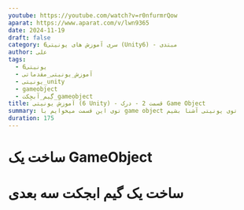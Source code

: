 ```yaml
---
youtube: https://youtube.com/watch?v=r0nfurmrQow
aparat: https://www.aparat.com/v/lwn9365
date: 2024-11-19
draft: false
category: سری آموزش های یونیتی6 (Unity6) - مبتدی
author: علی
tags:
  - یونیتی6
  - آموزش_یونیتی_مقدماتی
  - یونیتی_unity
  - gameobject
  - گِیم_آبجِکت_gameobject
title: آموزش یونیتی (6 Unity) - قسمت 2 - درک Game Object
summary: توی این قسمت میخوایم با game object توی یونیتی آشنا بشیم
duration: 175
---
```

# ساخت یک GameObject
# ساخت یک گیم ابجکت سه بعدی
